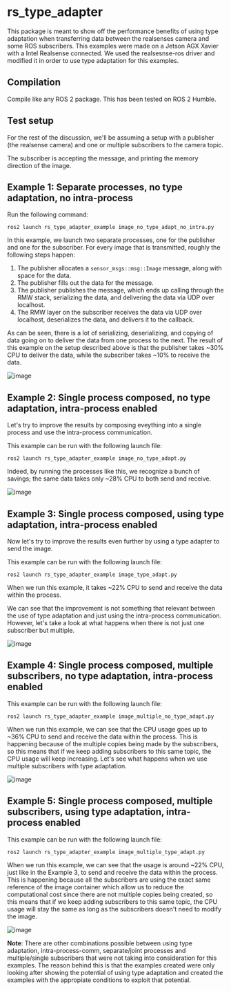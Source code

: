 # rs_type_adapter

This package is meant to show off the performance benefits of using type adaptation when transferring data between the realsenses camera and some ROS subscribers. This examples were made on a Jetson AGX Xavier with a Intel Realsense <model> connected. We used the realsesnse-ros driver and modified it in order to use type adaptation for this examples. 

## Compilation

Compile like any ROS 2 package.
This has been tested on ROS 2 Humble.

## Test setup

For the rest of the discussion, we'll be assuming a setup with a publisher (the realsense camera) and one or multiple subscribers to the camera topic.

The subscriber is accepting the message, and printing the memory direction of the image.

## Example 1: Separate processes, no type adaptation, no intra-process

Run the following command:

```
ros2 launch rs_type_adapter_example image_no_type_adapt_no_intra.py
```

In this example, we launch two separate processes, one for the publisher and one for the subscriber.
For every image that is transmitted, roughly the following steps happen:

1.  The publisher allocates a `sensor_msgs::msg::Image` message, along with space for the data.
2.  The publisher fills out the data for the message.
3.  The publisher publishes the message, which ends up calling through the RMW stack, serializing the data, and delivering the data via UDP over localhost.
4.  The RMW layer on the subscriber receives the data via UDP over localhost, deserializes the data, and delivers it to the callback.

As can be seen, there is a lot of serializing, deserializing, and copying of data going on to deliver the data from one process to the next.
The result of this example on the setup described above is that the publisher takes ~30% CPU to deliver the data, while the subscriber takes ~10% to receive the data.

![image](https://user-images.githubusercontent.com/51831786/208497009-1186e015-6a5f-495d-8d63-5236d5926f34.png)


## Example 2: Single process composed, no type adaptation, intra-process enabled
Let's try to improve the results by composing eveything into a single process and use the intra-process communication.

This example can be run with the following launch file:

```
ros2 launch rs_type_adapter_example image_no_type_adapt.py
```

Indeed, by running the processes like this, we recognize a bunch of savings; the same data takes only ~28% CPU to both send and receive.

![image](https://user-images.githubusercontent.com/51831786/208497363-179da5f1-6dec-448f-a3ed-c54712015661.png)


## Example 3: Single process composed, using type adaptation, intra-process enabled

Now let's try to improve the results even further by using a type adapter to send the image.

This example can be run with the following launch file:

```
ros2 launch rs_type_adapter_example image_type_adapt.py
```

When we run this example, it takes ~22% CPU to send and receive the data within the process.

We can see that the improvement is not something that relevant between the use of type adaptation and just using the intra-process communication. However, let's take a look at what happens when there is not just one subscriber but multiple.

![image](https://user-images.githubusercontent.com/51831786/208497546-551307c7-344f-4358-84dd-ebc034349794.png)


## Example 4: Single process composed, multiple subscribers, no type adaptation, intra-process enabled

This example can be run with the following launch file:

```
ros2 launch rs_type_adapter_example image_multiple_no_type_adapt.py
```

When we run this example, we can see that the CPU usage goes up to ~36% CPU to send and receive the data within the process. This is happening because of the multiple copies being made by the subscribers, so this means that if we keep adding subscribers to this same topic, the CPU usage will keep increasing. Let's see what happens when we use multiple subscribers with type adaptation.

![image](https://user-images.githubusercontent.com/51831786/208497746-57002fbb-5956-49e4-917d-fe7c2f63ef58.png)


## Example 5: Single process composed, multiple subscribers, using type adaptation, intra-process enabled

This example can be run with the following launch file:

```
ros2 launch rs_type_adapter_example image_multiple_type_adapt.py
```

When we run this example, we can see that the usage is around ~22% CPU, just like in the Example 3, to send and receive the data within the process. This is happening because all the subscribers are using the exact same reference of the image container which allow us to reduce the computational cost since there are not multiple copies being created, so this means that if we keep adding subscribers to this same topic, the CPU usage will stay the same as long as the subscribers doesn't need to modify the image.

![image](https://user-images.githubusercontent.com/51831786/208497963-c9067f6e-638c-48a6-a166-748326adc840.png)


**Note**: There are other combinations possible between using type adaptation, intra-process-comm, separate/joint processes and multiple/single subscribers that were not taking into consideration for this examples. The reason behind this is that the examples created were only looking after showing the potential of using type adaptation and created the examples with the appropiate conditions to exploit that potential. 
